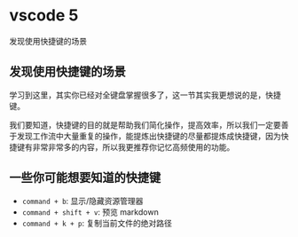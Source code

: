 # vscode 5

发现使用快捷键的场景

## 发现使用快捷键的场景

学习到这里，其实你已经对全键盘掌握很多了，这一节其实我更想说的是，快捷键。

我们要知道，快捷键的目的就是帮助我们简化操作，提高效率，所以我们一定要善于发现工作流中大量重复的操作，能提炼出快捷键的尽量都提炼成快捷键，因为快捷键有非常非常多的内容，所以我更推荐你记忆高频使用的功能。

## 一些你可能想要知道的快捷键

- `command + b`: 显示/隐藏资源管理器
- `command + shift + v`: 预览 markdown 
- `command + k + p`: 复制当前文件的绝对路径

